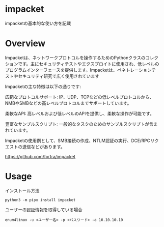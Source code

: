 # impacket
impacketの基本的な使い方を記載

# Overview
Impacketは、ネットワークプロトコルを操作するためのPythonクラスのコレクションです。主にセキュリティテストやエクスプロイトに使用され、低レベルのプログラムインターフェースを提供します。Impacketは、ペネトレーションテストやセキュリティ研究で広く使用されています

Impacketの主な特徴は以下の通りです:

広範なプロトコルサポート: IP、UDP、TCPなどの低レベルプロトコルから、NMBやSMBなどの高レベルプロトコルまでサポートしています。

柔軟なAPI: 高レベルおよび低レベルのAPIを提供し、柔軟な操作が可能です。

豊富なサンプルスクリプト: 一般的なタスクのためのサンプルスクリプトが含まれています。

Impacketの使用例として、SMB接続の作成、NTLM認証の実行、DCE/RPCリクエストの送信などがあります。

https://github.com/fortra/impacket

# Usage

インストール方法

```
python3 -m pipx install impacket
```

ユーザーの認証情報を取得している場合

```
enum4linux -u <ユーザー名> -p <パスワード> -a 10.10.10.10
```
